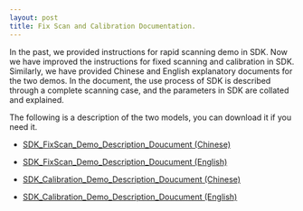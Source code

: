 ```yaml
---
layout: post
title: Fix Scan and Calibration Documentation.
---
```


In the past, we provided instructions for rapid scanning demo in SDK. Now we have improved the instructions for fixed scanning and calibration in SDK. Similarly, we have provided Chinese and English explanatory documents for the two demos. In the document, the use process of SDK is described through a complete scanning case, and the parameters in SDK are collated and explained.

The following is a description of the two models, you can download it if you need it.

- [SDK_FixScan_Demo_Description_Doucument  (Chinese)](/assets/pdf/FixScan/SDK_FixScan_Demo使用说明.pdf)
- [SDK_FixScan_Demo_Description_Doucument  (English)](/assets/pdf/FixScan/SDK_FixScan_Demo_Description_Document.pdf)

- [SDK_Calibration_Demo_Description_Doucument  (Chinese)](/assets/pdf/Calibration/SDK_Calibration_Demo说明文档_.pdf)
- [SDK_Calibration_Demo_Description_Doucument  (English)](/assets/pdf/Calibration/SDK_Calibration_Demo_Description_Document.pdf)

